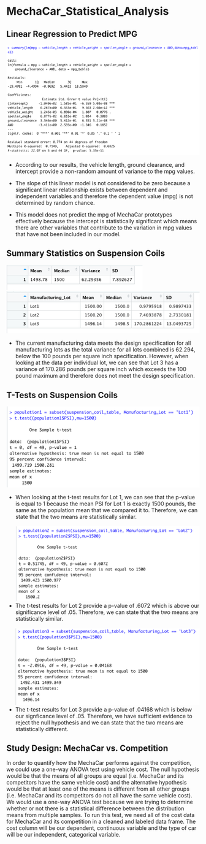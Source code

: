 # MechaCar_Statistical_Analysis

## Linear Regression to Predict MPG
![](Resources/summary_lm.png) 
<br>
   - According to our results, the vehicle length, ground clearance, and intercept provide a non-random amount of variance to the mpg values. 

   - The slope of this linear model is not considered to be zero because a significant linear relationship exists between dependent and independent variables and therefore the dependent value (mpg) is not determined by random chance. 

   - This model does not predict the mpg of MechaCar prototypes effectively because the intercept is statistically significant which means there are other variables that contribute to the variation in mpg values that have not been included in our model. 

## Summary Statistics on Suspension Coils
![](Resources/total_summary.png)
<br> ![](Resources/lot_summary.png)
   - The current manufacturing data meets the design specification for all manufacturing lots as the total variance for all lots combined is 62.294, below the 100 pounds per square inch specification. However, when looking at the data per individual lot, we can see that Lot 3 has a variance of 170.286 pounds per square inch which exceeds the 100 pound maximum and therefore does not meet the design specification. 

## T-Tests on Suspension Coils
![](Resources/t.test_lot1.png)
   - When looking at the t-test results for Lot 1, we can see that the p-value is equal to 1 because the mean PSI for Lot 1 is exactly 1500 pounds, the same as the population mean that we compared it to. Therefore, we can state that the two means are statistically similar. <br><br>
![](Resources/t.test_lot2.png)
   - The t-test results for Lot 2 provide a p-value of .6072 which is above our significance level of .05. Therefore, we can state that the two means are statistically similar. <br><br>
![](Resources/t.test_lot3.png)
   - The t-test results for Lot 3 provide a p-value of .04168 which is below our signficance level of .05. Therefore, we have sufficient evidence to reject the null hypothesis and we can state that the two means are statistically different. 

## Study Design: MechaCar vs. Competition

In order to quantify how the MechaCar performs against the competition, we could use a one-way ANOVA test using vehicle cost. The null hypothesis would be that the means of all groups are equal (i.e. MechaCar and its competitors have the same vehicle cost) and the alternative hypothesis would be that at least one of the means is different from all other groups (i.e. MechaCar and its competitors do not all have the same vehicle cost). We would use a one-way ANOVA test because we are trying to determine whether or not there is a statistical difference between the distribution means from multiple samples. To run this test, we need all of the cost data for MechaCar and its competition in a cleaned and labeled data frame. The cost column will be our dependent, continuous variable and the type of car will be our independent, categorical variable. 
